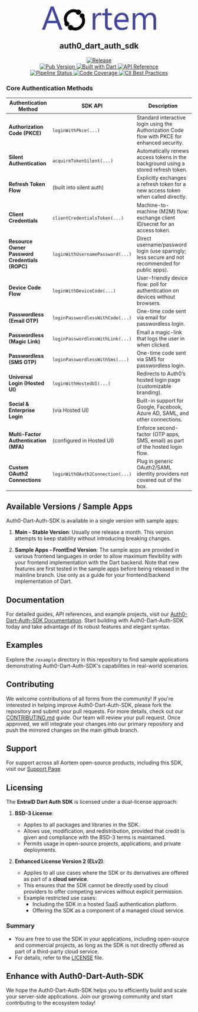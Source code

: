 <p align="center">
  <picture>
    <source media="(prefers-color-scheme: dark)" srcset="https://raw.githubusercontent.com/aortem/logos/main/Aortem-logo-small.png" />
    <img align="center" alt="Aortem Logo" src="https://raw.githubusercontent.com/aortem/logos/main/Aortem-logo-small.png" />
  </picture>
</p>

<h2 align="center">auth0_dart_auth_sdk</h2>

<!-- x-hide-in-docs-end -->
<p align="center" class="github-badges">
  <!-- Release Badge -->
  <a href="https://github.com/aortem/auth0_dart_auth_sdk/tags">
    <img alt="Release" src="https://img.shields.io/static/v1?label=release&message=v0.0.1-pre+10&color=blue&style=for-the-badge" />
  </a>
  <br/>
  <!-- Dart-Specific Badges -->
  <a href="https://pub.dev/packages/auth0_dart_auth_sdk">
    <img alt="Pub Version" src="https://img.shields.io/pub/v/auth0_dart_auth_sdk.svg?style=for-the-badge" />
  </a>
  <a href="https://dart.dev/">
    <img alt="Built with Dart" src="https://img.shields.io/badge/Built%20with-Dart-blue.svg?style=for-the-badge" />
  </a>
 <!-- auth0 Badge -->
   <a href="https://auth0.google.com/docs/reference/admin/node/auth0-admin.auth?_gl=1*1ewipg9*_up*MQ..*_ga*NTUxNzc0Mzk3LjE3MzMxMzk3Mjk.*_ga_CW55HF8NVT*MTczMzEzOTcyOS4xLjAuMTczMzEzOTcyOS4wLjAuMA..">
    <img alt="API Reference" src="https://img.shields.io/badge/API-reference-blue.svg?style=for-the-badge" />
  <br/>
<!-- Pipeline Badge -->
<a href="https://github.com/aortem/auth0_dart_auth_sdk/actions">
  <img alt="Pipeline Status" src="https://img.shields.io/github/actions/workflow/status/aortem/auth0_dart_auth_sdk/dart-analysis.yml?branch=main&label=pipeline&style=for-the-badge" />
</a>
<!-- Code Coverage Badges -->
  </a>
  <a href="https://codecov.io/gh/open-feature/dart-server-sdk">
    <img alt="Code Coverage" src="https://codecov.io/gh/open-feature/dart-server-sdk/branch/main/graph/badge.svg?token=FZ17BHNSU5" />
<!-- Open Source Badge -->
  </a>
  <a href="https://bestpractices.coreinfrastructure.org/projects/6601">
    <img alt="CII Best Practices" src="https://bestpractices.coreinfrastructure.org/projects/6601/badge?style=for-the-badge" />
  </a>
</p>
<!-- x-hide-in-docs-start -->

### **Core Authentication Methods**

| Authentication Method                         | SDK API                                    | Description                                                                                 |
|-----------------------------------------------|--------------------------------------------|---------------------------------------------------------------------------------------------|
| **Authorization Code (PKCE)**                 | `loginWithPkce(...)`                       | Standard interactive login using the Authorization Code flow with PKCE for enhanced security. |
| **Silent Authentication**                     | `acquireTokenSilent(...)`                  | Automatically renews access tokens in the background using a stored refresh token.          |
| **Refresh Token Flow**                        | (built into silent auth)                   | Explicitly exchanges a refresh token for a new access token when called directly.           |
| **Client Credentials**                        | `clientCredentialsToken(...)`              | Machine-to-machine (M2M) flow: exchange client ID/secret for an access token.               |
| **Resource Owner Password Credentials (ROPC)**| `loginWithUsernamePassword(...)`           | Direct username/password login (use sparingly; less secure and not recommended for public apps). |
| **Device Code Flow**                          | `loginWithDeviceCode(...)`                 | User-friendly device flow: poll for authentication on devices without browsers.             |
| **Passwordless (Email OTP)**                  | `loginPasswordlessWithCode(...)`           | One-time code sent via email for passwordless login.                                        |
| **Passwordless (Magic Link)**                 | `loginPasswordlessWithLink(...)`           | Email a magic-link that logs the user in when clicked.                                      |
| **Passwordless (SMS OTP)**                    | `loginPasswordlessWithSms(...)`            | One-time code sent via SMS for passwordless login.                                          |
| **Universal Login (Hosted UI)**               | `loginWithHostedUI(...)`                   | Redirects to Auth0’s hosted login page (customizable branding).                             |
| **Social & Enterprise Login**                 | (via Hosted UI)                            | Built-in support for Google, Facebook, Azure AD, SAML, and other connections.               |
| **Multi-Factor Authentication (MFA)**         | (configured in Hosted UI)                  | Enforce second-factor (OTP apps, SMS, email) as part of the hosted login flow.              |
| **Custom OAuth2 Connections**                 | `loginWithOAuth2Connection(...)`           | Plug in generic OAuth2/SAML identity providers not covered out of the box.                  |

## Available Versions / Sample Apps

Auth0-Dart-Auth-SDK is available in a single version with sample apps:

1. **Main - Stable Version**: Usually one release a month.  This version attempts to keep stability without introducing breaking changes.

2. **Sample Apps - FrontEnd Version**: The sample apps are provided in various frontend languages in order to allow maximum flexibility with your frontend implementation with the Dart backend.  Note that new features are first tested in the sample apps before being released in the mainline branch. Use only as a guide for your frontend/backend implementation of Dart.

## Documentation

For detailed guides, API references, and example projects, visit our [Auth0-Dart-Auth-SDK Documentation](https://aortem.gitbook.io/auth0-dart-auth-sdk). Start building with  Auth0-Dart-Auth-SDK today and take advantage of its robust features and elegant syntax.

## Examples

Explore the `/example` directory in this repository to find sample applications demonstrating  Auth0-Dart-Auth-SDK's capabilities in real-world scenarios.

## Contributing

We welcome contributions of all forms from the community! If you're interested in helping improve  Auth0-Dart-Auth-SDK, please fork the repository and submit your pull requests. For more details, check out our [CONTRIBUTING.md](CONTRIBUTING.md) guide.  Our team will review your pull request. Once approved, we will integrate your changes into our primary repository and push the mirrored changes on the main github branch.

## Support

For support across all Aortem open-source products, including this SDK, visit our [Support Page](https://aortem.io/support).


## Licensing

The **EntraID Dart Auth SDK** is licensed under a dual-license approach:

1. **BSD-3 License**:
   - Applies to all packages and libraries in the SDK.
   - Allows use, modification, and redistribution, provided that credit is given and compliance with the BSD-3 terms is maintained.
   - Permits usage in open-source projects, applications, and private deployments.

2. **Enhanced License Version 2 (ELv2)**:
   - Applies to all use cases where the SDK or its derivatives are offered as part of a **cloud service**.
   - This ensures that the SDK cannot be directly used by cloud providers to offer competing services without explicit permission.
   - Example restricted use cases:
     - Including the SDK in a hosted SaaS authentication platform.
     - Offering the SDK as a component of a managed cloud service.

### **Summary**
- You are free to use the SDK in your applications, including open-source and commercial projects, as long as the SDK is not directly offered as part of a third-party cloud service.
- For details, refer to the [LICENSE](LICENSE.md) file.

## Enhance with Auth0-Dart-Auth-SDK

We hope the Auth0-Dart-Auth-SDK helps you to efficiently build and scale your server-side applications. Join our growing community and start contributing to the ecosystem today!